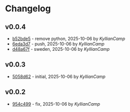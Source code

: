 # Changelog

## v0.0.4

- [b52bde5](/b52bde5b00fcc00a8ec33ed54a148ca5bf533f6a) - remove python, 2025-10-06 by *KyllianCamp*
- [6eda3d7](/6eda3d77b704927b440b063085ae7cef1673dac9) - push, 2025-10-06 by *KyllianCamp*
- [d48a67f](/d48a67f5cd5f703de3fe4adb70dc10c2b24a9ae7) - sweden, 2025-10-06 by *KyllianCamp*


## v0.0.3

- [5058d62](/5058d62890254bf8c1fbd4a34aa3fa4306559051) - initial, 2025-10-06 by *KyllianCamp*


## v0.0.2

- [954c499](/954c499b9066f560e9672e65625015ae5f71ffa6) - fix, 2025-10-06 by *KyllianCamp*


